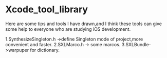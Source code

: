 # Xcode_tool_library
Here are some tips and tools I have drawn,and I think these tools can give some help to  everyone who are studying iOS development.

1.SynthesizeSingleton.h ->define Singleton mode of project,more convenient and faster.
2.SXLMarco.h -> some marcos.
3.SXLBundle->warpuper for dictionary.
